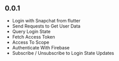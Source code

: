 ## 0.0.1

* Login with Snapchat from flutter
* Send Requests to Get User Data
* Query Login State
* Fetch Access Token
* Access To Scope 
* Authenticate With Firebase
* Subscribe / Unsubscribe to Login State Updates

